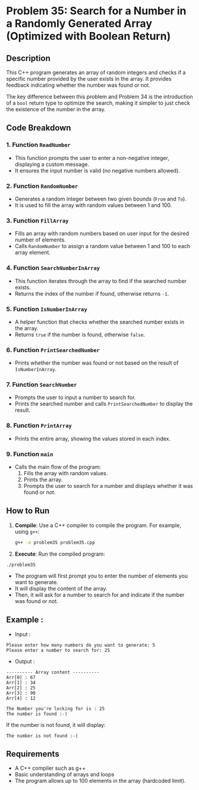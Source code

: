 # Problem 35: Search for a Number in a Randomly Generated Array (Optimized with Boolean Return)

## Description
This C++ program generates an array of random integers and checks if a specific number provided by the user exists in the array. It provides feedback indicating whether the number was found or not.

The key difference between this problem and Problem 34 is the introduction of a `bool` return type to optimize the search, making it simpler to just check the existence of the number in the array.

## Code Breakdown

### 1. **Function `ReadNumber`**
   - This function prompts the user to enter a non-negative integer, displaying a custom message.
   - It ensures the input number is valid (no negative numbers allowed).

### 2. **Function `RandomNumber`**
   - Generates a random integer between two given bounds (`From` and `To`).
   - It is used to fill the array with random values between 1 and 100.

### 3. **Function `FillArray`**
   - Fills an array with random numbers based on user input for the desired number of elements.
   - Calls `RandomNumber` to assign a random value between 1 and 100 to each array element.

### 4. **Function `SearchNumberInArray`**
   - This function iterates through the array to find if the searched number exists.
   - Returns the index of the number if found, otherwise returns `-1`.

### 5. **Function `IsNumberInArray`**
   - A helper function that checks whether the searched number exists in the array.
   - Returns `true` if the number is found, otherwise `false`.

### 6. **Function `PrintSearchedNumber`**
   - Prints whether the number was found or not based on the result of `IsNumberInArray`.

### 7. **Function `SearchNumber`**
   - Prompts the user to input a number to search for.
   - Prints the searched number and calls `PrintSearchedNumber` to display the result.

### 8. **Function `PrintArray`**
   - Prints the entire array, showing the values stored in each index.

### 9. **Function `main`**
   - Calls the main flow of the program:
     1. Fills the array with random values.
     2. Prints the array.
     3. Prompts the user to search for a number and displays whether it was found or not.

## How to Run

1. **Compile**: Use a C++ compiler to compile the program. For example, using `g++`:
   ```bash
   g++ -o problem35 problem35.cpp
   ```

 2. **Execute**: Run the compiled program:
 ```
./problem35
 ```
* The program will first prompt you to enter the number of elements you want to generate.
* It will display the content of the array.
* Then, it will ask for a number to search for and indicate if the number was found or not.
## Example :
 - Input :
 ```
Please enter how many numbers do you want to generate: 5
Please enter a number to search for: 25
 ```
 - Output :

```
---------- Array content ----------
Arr[0] : 67
Arr[1] : 34
Arr[2] : 25
Arr[3] : 90
Arr[4] : 12

The Number you're locking for is : 25
The number is found :-)
```
If the number is not found, it will display:
```
The number is not found :-(
```
## Requirements
- A C++ compiler such as g++
- Basic understanding of arrays and loops
- The program allows up to 100 elements in the array (hardcoded limit).